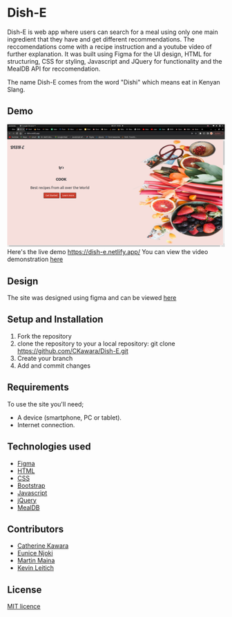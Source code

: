 # Dish-E
Dish-E is web app where users can search for a meal using only one main ingredient that they have and get different recommendations. The reccomendations come with a recipe instruction and a youtube video of further explanation. It was built using Figma for the UI design, HTML for structuring, CSS for styling, Javascript and JQuery for functionality and the MealDB API for reccomendation.

The name Dish-E comes from the word "Dishi" which means eat in Kenyan Slang.


## Demo
![home screenshot](https://github.com/CKawara/Dish-E/blob/master/assets/Screenshot%20from%202022-03-24%2019-05-52.png)
Here's the live demo https://dish-e.netlify.app/
You can view the video demonstration [here](https://drive.google.com/file/d/1E2k4VQgeTKb9_G5IZ5NyNQB0w8VacVOc/view)


## Design
The site was designed using figma and can be viewed [here](https://www.figma.com/file/zIG5fdu028H86nJbUBDyJ0/Dish-E?node-id=0%3A1)


## Setup and Installation
1. Fork the repository
2. clone the repository to your a local repository: git clone https://github.com/CKawara/Dish-E.git
3. Create your branch
4. Add and commit changes


## Requirements
To use the site you'll need;
- A device (smartphone, PC or tablet).
- Internet connection.


## Technologies used
- [Figma](https://www.figma.com/)
- [HTML](https://www.w3schools.com/html/)
- [CSS](https://www.w3schools.com/css/) 
- [Bootstrap](https://getbootstrap.com/) 
- [Javascript](https://www.w3schools.com/js/)
- [jQuery](https://jquery.com/)
- [MealDB](https://www.themealdb.com/api.php)


## Contributors
- [Catherine Kawara](https://github.com/CKawara/)
- [Eunice Njoki](https://github.com/Njokinuthia)
- [Martin Maina](https://github.com/Martin023)
- [Kevin Leitich](https://github.com/kLeitich)

## License
[MIT licence](https://github.com/CKawara/Dish-E/blob/master/LICENSE)

